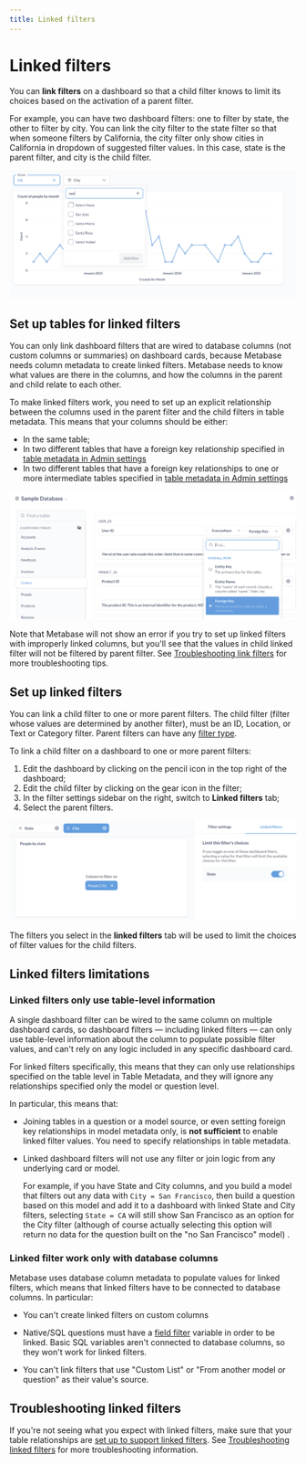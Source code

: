 ```yaml
---
title: Linked filters
---
```


# Linked filters

You can **link filters** on a dashboard so that a child filter knows to limit its choices based on the activation of a parent filter.

For example, you can have two dashboard filters: one to filter by state, the other to filter by city. You can link the city filter to the state filter so that when someone filters by California, the city filter only show cities in California in dropdown of suggested filter values. In this case, state is the parent filter, and city is the child filter.

![Linked filters](./images/field-values-linked-filters.png)

## Set up tables for linked filters

You can only link dashboard filters that are wired to database columns (not custom columns or summaries) on dashboard cards, because Metabase needs column metadata to create linked filters. Metabase needs to know what values are there in the columns, and how the columns in the parent and child relate to each other.

To make linked filters work, you need to set up an explicit relationship between the columns used in the parent filter and the child filters in table metadata. This means that your columns should be either:

- In the same table;
- In two different tables that have a foreign key relationship specified in [table metadata in Admin settings](../data-modeling/metadata-editing.md)
- In two different tables that have a foreign key relationships to one or more intermediate tables specified in [table metadata in Admin settings](../data-modeling/metadata-editing.md)

![Setting up foreign key in table metadata](./images/foreign-key-linked-filters.png)

Note that Metabase will not show an error if you try to set up linked filters with improperly linked columns, but you'll see that the values in child linked filter will not be filtered by parent filter. See [Troubleshooting link filters](../troubleshooting-guide/linked-filters.md) for more troubleshooting tips.

## Set up linked filters

You can link a child filter to one or more parent filters. The child filter (filter whose values are determined by another filter), must be an ID, Location, or Text or Category filter. Parent filters can have any [filter type](./filters.md).

To link a child filter on a dashboard to one or more parent filters:

1. Edit the dashboard by clicking on the pencil icon in the top right of the dashboard;
2. Edit the child filter by clicking on the gear icon in the filter;
3. In the filter settings sidebar on the right, switch to **Linked filters** tab;
4. Select the parent filters.

![Linked filters](./images/linked-filter.png)

The filters you select in the **linked filters** tab will be used to limit the choices of filter values for the child filters.

## Linked filters limitations

### Linked filters only use table-level information

A single dashboard filter can be wired to the same column on multiple dashboard cards, so dashboard filters — including linked filters — can only use table-level information about the column to populate possible filter values, and can't rely on any logic included in any specific dashboard card.

For linked filters specifically, this means that they can only use relationships specified on the table level in Table Metadata, and they will ignore any relationships specified only the model or question level.

In particular, this means that:

- Joining tables in a question or a model source, or even setting foreign key relationships in model metadata only, is **not sufficient** to enable linked filter values. You need to specify relationships in table metadata.

- Linked dashboard filters will not use any filter or join logic from any underlying card or model.

  For example, if you have State and City columns, and you build a model that filters out any data with `City = San Francisco`, then build a question based on this model and add it to a dashboard with linked State and City filters, selecting `State = CA` will still show San Francisco as an option for the City filter (although of course actually selecting this option will return no data for the question built on the "no San Francisco" model) .

### Linked filter work only with database columns

Metabase uses database column metadata to populate values for linked filters, which means that linked filters have to be connected to database columns. In particular:

- You can't create linked filters on custom columns

- Native/SQL questions must have a [field filter](../questions/native-editor/sql-parameters.md#the-field-filter-variable-type) variable in order to be linked. Basic SQL variables aren't connected to database columns, so they won't work for linked filters.

- You can't link filters that use "Custom List" or "From another model or question" as their value's source.

## Troubleshooting linked filters

If you're not seeing what you expect with linked filters, make sure that your table relationships are [set up to support linked filters](). See [Troubleshooting linked filters]() for more troubleshooting information.
